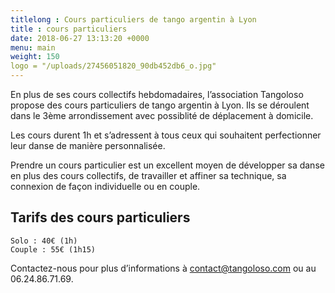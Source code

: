 ```yaml
---
titlelong : Cours particuliers de tango argentin à Lyon
title : cours particuliers
date: 2018-06-27 13:13:20 +0000
menu: main
weight: 150
logo = "/uploads/27456051820_90db452db6_o.jpg"
---
```


En plus de ses cours collectifs hebdomadaires, l’association Tangoloso propose des cours particuliers de tango argentin à Lyon. Ils se déroulent dans le 3ème arrondissement avec possiblité de déplacement à domicile.

Les cours durent 1h et s’adressent à tous ceux qui souhaitent perfectionner leur danse de manière personnalisée.

Prendre un cours particulier est un excellent moyen de développer sa danse en plus des cours collectifs, de travailler et affiner sa technique, sa connexion de façon individuelle ou en couple.

## Tarifs des cours particuliers

    Solo : 40€ (1h)
    Couple : 55€ (1h15)

Contactez-nous pour plus d’informations à contact@tangoloso.com ou au 06.24.86.71.69.